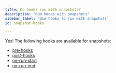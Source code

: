 ```yaml
---
title: Do hooks run with snapshots?
description: "Run hooks with snapshots"
sidebar_label: 'Use hooks to run with snapshots'
id: snapshot-hooks

---
```


Yes! The following hooks are available for snapshots:

- [pre-hooks](/reference/resource-configs/pre-hook-post-hook/)
- [post-hooks](/reference/resource-configs/pre-hook-post-hook/)
- [on-run-start](/reference/resource-configs/pre-hook-post-hook/)
- [on-run-end](/reference/resource-configs/pre-hook-post-hook/)
